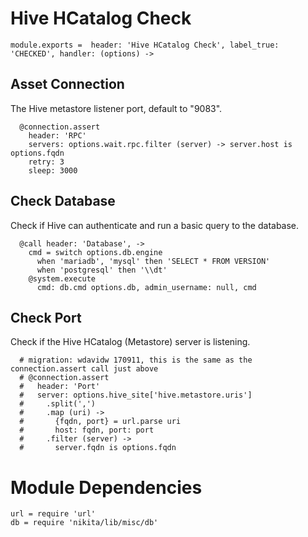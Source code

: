 
# Hive HCatalog Check

    module.exports =  header: 'Hive HCatalog Check', label_true: 'CHECKED', handler: (options) ->

## Asset Connection

The Hive metastore listener port, default to "9083".

      @connection.assert
        header: 'RPC'
        servers: options.wait.rpc.filter (server) -> server.host is options.fqdn
        retry: 3
        sleep: 3000

## Check Database

Check if Hive can authenticate and run a basic query to the database.

      @call header: 'Database', ->
        cmd = switch options.db.engine
          when 'mariadb', 'mysql' then 'SELECT * FROM VERSION'
          when 'postgresql' then '\\dt'
        @system.execute
          cmd: db.cmd options.db, admin_username: null, cmd

## Check Port

Check if the Hive HCatalog (Metastore) server is listening.

      # migration: wdavidw 170911, this is the same as the connection.assert call just above
      # @connection.assert
      #   header: 'Port'
      #   server: options.hive_site['hive.metastore.uris']
      #     .split(',')
      #     .map (uri) ->
      #       {fqdn, port} = url.parse uri
      #       host: fqdn, port: port
      #     .filter (server) ->
      #       server.fqdn is options.fqdn

# Module Dependencies

    url = require 'url'
    db = require 'nikita/lib/misc/db'
